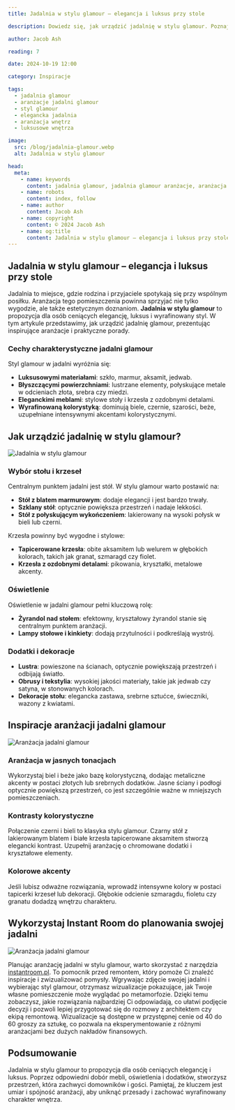 ```yaml
---
title: Jadalnia w stylu glamour – elegancja i luksus przy stole

description: Dowiedz się, jak urządzić jadalnię w stylu glamour. Poznaj inspiracje i aranżacje, które wprowadzą do Twojego domu elegancję i luksus podczas wspólnych posiłków.

author: Jacob Ash

reading: 7

date: 2024-10-19 12:00

category: Inspiracje

tags:
  - jadalnia glamour
  - aranżacje jadalni glamour
  - styl glamour
  - elegancka jadalnia
  - aranżacja wnętrz
  - luksusowe wnętrza

image:
  src: /blog/jadalnia-glamour.webp
  alt: Jadalnia w stylu glamour

head:
  meta:
    - name: keywords
      content: jadalnia glamour, jadalnia glamour aranżacje, aranżacja jadalni glamour, elegancka jadalnia
    - name: robots
      content: index, follow
    - name: author
      content: Jacob Ash
    - name: copyright
      content: © 2024 Jacob Ash
    - name: og:title
      content: Jadalnia w stylu glamour – elegancja i luksus przy stole
---
```


## Jadalnia w stylu glamour – elegancja i luksus przy stole

Jadalnia to miejsce, gdzie rodzina i przyjaciele spotykają się przy wspólnym posiłku. Aranżacja tego pomieszczenia powinna sprzyjać nie tylko wygodzie, ale także estetycznym doznaniom. **Jadalnia w stylu glamour** to propozycja dla osób ceniących elegancję, luksus i wyrafinowany styl. W tym artykule przedstawimy, jak urządzić jadalnię glamour, prezentując inspirujące aranżacje i praktyczne porady.

### Cechy charakterystyczne jadalni glamour

Styl glamour w jadalni wyróżnia się:

- **Luksusowymi materiałami**: szkło, marmur, aksamit, jedwab.
- **Błyszczącymi powierzchniami**: lustrzane elementy, połyskujące metale w odcieniach złota, srebra czy miedzi.
- **Eleganckimi meblami**: stylowe stoły i krzesła z ozdobnymi detalami.
- **Wyrafinowaną kolorystyką**: dominują biele, czernie, szarości, beże, uzupełniane intensywnymi akcentami kolorystycznymi.

## Jak urządzić jadalnię w stylu glamour?

![Jadalnia w stylu glamour](/blog/jadalnia-glamour-1.webp)

### Wybór stołu i krzeseł

Centralnym punktem jadalni jest stół. W stylu glamour warto postawić na:

- **Stół z blatem marmurowym**: dodaje elegancji i jest bardzo trwały.
- **Szklany stół**: optycznie powiększa przestrzeń i nadaje lekkości.
- **Stół z połyskującym wykończeniem**: lakierowany na wysoki połysk w bieli lub czerni.

Krzesła powinny być wygodne i stylowe:

- **Tapicerowane krzesła**: obite aksamitem lub welurem w głębokich kolorach, takich jak granat, szmaragd czy fiolet.
- **Krzesła z ozdobnymi detalami**: pikowania, kryształki, metalowe akcenty.

### Oświetlenie

Oświetlenie w jadalni glamour pełni kluczową rolę:

- **Żyrandol nad stołem**: efektowny, kryształowy żyrandol stanie się centralnym punktem aranżacji.
- **Lampy stołowe i kinkiety**: dodają przytulności i podkreślają wystrój.

### Dodatki i dekoracje

- **Lustra**: powieszone na ścianach, optycznie powiększają przestrzeń i odbijają światło.
- **Obrusy i tekstylia**: wysokiej jakości materiały, takie jak jedwab czy satyna, w stonowanych kolorach.
- **Dekoracje stołu**: elegancka zastawa, srebrne sztućce, świeczniki, wazony z kwiatami.

## Inspiracje aranżacji jadalni glamour

![Aranżacja jadalni glamour](/blog/jadalnia-glamour-2.webp)

### Aranżacja w jasnych tonacjach

Wykorzystaj biel i beże jako bazę kolorystyczną, dodając metaliczne akcenty w postaci złotych lub srebrnych dodatków. Jasne ściany i podłogi optycznie powiększą przestrzeń, co jest szczególnie ważne w mniejszych pomieszczeniach.

### Kontrasty kolorystyczne

Połączenie czerni i bieli to klasyka stylu glamour. Czarny stół z lakierowanym blatem i białe krzesła tapicerowane aksamitem stworzą elegancki kontrast. Uzupełnij aranżację o chromowane dodatki i kryształowe elementy.

### Kolorowe akcenty

Jeśli lubisz odważne rozwiązania, wprowadź intensywne kolory w postaci tapicerki krzeseł lub dekoracji. Głębokie odcienie szmaragdu, fioletu czy granatu dodadzą wnętrzu charakteru.

## Wykorzystaj Instant Room do planowania swojej jadalni
![Aranżacja jadalni glamour](/blog/jadalnia-glamour-instantroom.png)

Planując aranżację jadalni w stylu glamour, warto skorzystać z narzędzia [instantroom.pl](https://instantroom.pl). To pomocnik przed remontem, który pomoże Ci znaleźć inspiracje i zwizualizować pomysły. Wgrywając zdjęcie swojej jadalni i wybierając styl glamour, otrzymasz wizualizacje pokazujące, jak Twoje własne pomieszczenie może wyglądać po metamorfozie. Dzięki temu zobaczysz, jakie rozwiązania najbardziej Ci odpowiadają, co ułatwi podjęcie decyzji i pozwoli lepiej przygotować się do rozmowy z architektem czy ekipą remontową. Wizualizacje są dostępne w przystępnej cenie od 40 do 60 groszy za sztukę, co pozwala na eksperymentowanie z różnymi aranżacjami bez dużych nakładów finansowych.

## Podsumowanie

Jadalnia w stylu glamour to propozycja dla osób ceniących elegancję i luksus. Poprzez odpowiedni dobór mebli, oświetlenia i dodatków, stworzysz przestrzeń, która zachwyci domowników i gości. Pamiętaj, że kluczem jest umiar i spójność aranżacji, aby uniknąć przesady i zachować wyrafinowany charakter wnętrza.
